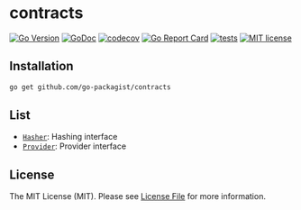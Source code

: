 # contracts

[![Go Version](https://badgen.net/github/release/go-packagist/contracts/stable)](https://github.com/go-packagist/contracts/releases)
[![GoDoc](https://pkg.go.dev/badge/github.com/go-packagist/contracts)](https://pkg.go.dev/github.com/go-packagist/contracts)
[![codecov](https://codecov.io/gh/go-packagist/contracts/branch/master/graph/badge.svg?token=5TWGQ9DIRU)](https://codecov.io/gh/go-packagist/contracts)
[![Go Report Card](https://goreportcard.com/badge/github.com/go-packagist/contracts)](https://goreportcard.com/report/github.com/go-packagist/contracts)
[![tests](https://github.com/go-packagist/contracts/actions/workflows/go.yml/badge.svg)](https://github.com/go-packagist/contracts/actions/workflows/go.yml)
[![MIT license](https://img.shields.io/badge/license-MIT-brightgreen.svg)](https://opensource.org/licenses/MIT)

## Installation

```bash
go get github.com/go-packagist/contracts
```

## List

- [`Hasher`](hashing): Hashing interface
- [`Provider`](provider): Provider interface

## License

The MIT License (MIT). Please see [License File](LICENSE) for more information.